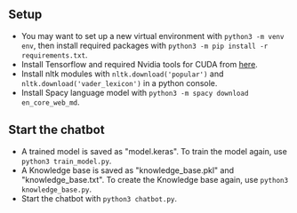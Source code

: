 ## Setup

- You may want to set up a new virtual environment with `python3 -m venv env`, then install required packages with `python3 -m pip install -r requirements.txt`.
- Install Tensorflow and required Nvidia tools for CUDA from [here](https://www.tensorflow.org/install/pip).
- Install nltk modules with `nltk.download('popular')` and `nltk.download('vader_lexicon')` in a python console.
- Install Spacy language model with `python3 -m spacy download en_core_web_md`.

## Start the chatbot

- A trained model is saved as "model.keras". To train the model again, use `python3 train_model.py`.
- A Knowledge base is saved as "knowledge_base.pkl" and "knowledge_base.txt". To create the Knowledge base again, use `python3 knowledge_base.py`.
- Start the chatbot with `python3 chatbot.py`.
